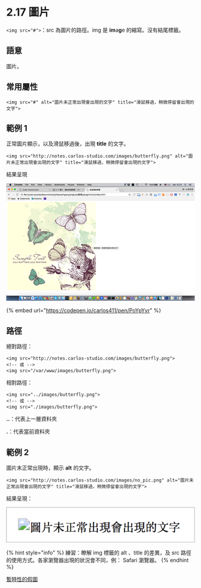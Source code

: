 # 2.17 圖片

`<img src="#">`：src 為圖片的路徑。img 是 **im**a**g**e 的縮寫。沒有結尾標籤。

## 語意

圖片。

## 常用屬性

```markup
<img src="#" alt="圖片未正常出現會出現的文字" title="滑鼠移過，稍微停留會出現的文字">
```

## 範例 1

正常圖片顯示，以及滑鼠移過後，出現 **title** 的文字。

```markup
<img src="http://notes.carlos-studio.com/images/butterfly.png" alt="圖片未正常出現會出現的文字" title="滑鼠移過，稍微停留會出現的文字">
```

結果呈現

![](../.gitbook/assets/tu-pian-title-shi-yi-.png)

{% embed url="https://codepen.io/carlos411/pen/PoYpYvr" %}

## 路徑

絕對路徑：

```markup
<img src="http://notes.carlos-studio.com/images/butterfly.png">
<!-- 或 -->
<img src="/var/www/images/butterfly.png">
```

相對路徑：

```markup
<img src="../images/butterfly.png">
<!-- 或 -->
<img src="./images/butterfly.png">
```

**..**：代表上一層資料夾

**.**：代表當前資料夾

## 範例 2

圖片末正常出現時，顯示 **alt** 的文字。

```markup
<img src="http://notes.carlos-studio.com/images/no_pic.png" alt="圖片未正常出現會出現的文字" title="滑鼠移過，稍微停留會出現的文字">
```

結果呈現：

![](../.gitbook/assets/tu-pian-wei-zheng-chang-chu-xian-.png)

{% hint style="info" %}
練習：瞭解 img 標籤的 alt 、title 的差異，及 src 路徑的使用方式。各家瀏覽器出現的狀況會不同，例： Safari 瀏覽器。
{% endhint %}

[暫時性的假圖](https://via.placeholder.com/300x200)
